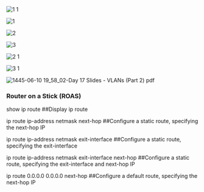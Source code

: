 
![1 1](https://github.com/0xVoLk/CCNA-Note/assets/100092212/9e31ec88-78c3-4974-a178-96146d2fe484)

![1](https://github.com/0xVoLk/CCNA-Note/assets/100092212/69fa4bd0-c222-46bb-a388-60d05885aa65)

![2](https://github.com/0xVoLk/CCNA-Note/assets/100092212/ec3fa22d-fc90-494e-bc1f-be54f6df4237)

![3](https://github.com/0xVoLk/CCNA-Note/assets/100092212/f351ba23-bea8-44be-8f5d-fc3994473462)

![2 1](https://github.com/0xVoLk/CCNA-Note/assets/100092212/48416a9f-6018-445b-b756-078f3e51fbf5)

![3 1](https://github.com/0xVoLk/CCNA-Note/assets/100092212/ee75d893-120e-4753-ae9f-9a430c888260)

![1445-06-10 19_58_02-Day 17 Slides - VLANs (Part 2) pdf](https://github.com/0xVoLk/CCNA-Note/assets/100092212/febff6e8-ac1b-4f87-803d-09578a06e73c)

### Router on a Stick (ROAS)

show ip route ##Display ip route

ip route ip-address netmask next-hop ##Configure a static route, specifying the next-hop IP

ip route ip-address netmask exit-interface ##Configure a static route, specifying the exit-interface

ip route ip-address netmask exit-interface next-hop ##Configure a static route, specifying the exit-interface and next-hop IP

ip route 0.0.0.0 0.0.0.0 next-hop ##Configure a default route, specifying the next-hop IP
